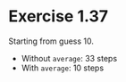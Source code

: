 # Exercise 1.37

Starting from guess $10$.

* Without `average`: 33 steps
* With `average`: 10 steps
